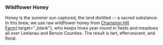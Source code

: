 <h3 class="panels--title orange"><b>Wildflower Honey</b></h3>

Honey is the summer sun captured, the land distilled -- a sacred substance. In this brew, we use raw wildflower honey from [Champion Hill Farm][1]{:target="_blank"}, who keeps hives year-round in fields and meadows all over Leelanau and Benzie Counties. The result is tart, effervescent, and floral.

[1]: http://www.championhillfarm.com